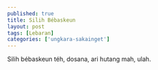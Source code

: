 ```yaml
---
published: true
title: Silih Bébaskeun
layout: post
tags: [Lebaran]
categories: ['ungkara-sakainget']
---
```

Silih bébaskeun téh, dosana, ari hutang mah, ulah.
